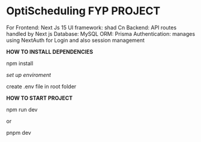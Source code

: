 # OptiScheduling FYP PROJECT

For Frontend: Next Js 15
UI framework: shad Cn
Backend: API routes handled by Next js
Database: MySQL
ORM: Prisma
Authentication: manages using NextAuth for Login and also session management

**HOW TO INSTALL DEPENDENCIES**

npm install

_set up enviroment_

create .env file in root folder

**HOW TO START PROJECT**

npm run dev

or

pnpm dev
